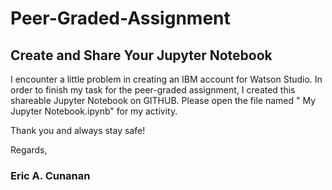 # Peer-Graded-Assignment
Create and Share Your Jupyter Notebook
---
I encounter a little problem in creating an IBM account for Watson Studio. In order to finish my task for the peer-graded assignment, I created this shareable Jupyter Notebook on GITHUB. Please open the file named " My Jupyter Notebook.ipynb" for my activity. 

Thank you and always stay safe!

Regards,

### Eric A. Cunanan
